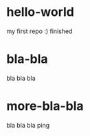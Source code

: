 hello-world
===========

my first repo :)
finished


bla-bla
===========
bla bla bla

more-bla-bla
===========
bla bla bla
ping
